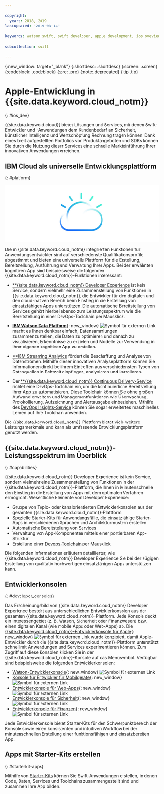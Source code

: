 ```yaml
---

copyright:
  years: 2018, 2019
lastupdated: "2019-03-14"

keywords: watson swift, swift developer, apple development, ios oveview, developer consoles swift, apple console

subcollection: swift

---
```


{:new_window: target="_blank"}
{:shortdesc: .shortdesc}
{:screen: .screen}
{:codeblock: .codeblock}
{:pre: .pre}
{:note:.deprecated}
{:tip .tip}

# Apple-Entwicklung in {{site.data.keyword.cloud_notm}}
{: #ios_dev}

{{site.data.keyword.cloud}} bietet Lösungen und Services, mit
denen Swift-Entwickler und -Anwendungen dem Kundenbedarf an Sicherheit,
künstlicher Intelligenz und Wertschöpfung Rechnung tragen können. Dank eines
breit aufgestellten Portfolios von Produktangeboten und SDKs können Sie durch
die Nutzung dieser Services eine schnelle Markteinführung Ihrer innovativen
Anwendungen erreichen.

## IBM Cloud als universelle Entwicklungsplattform
{: #platform}

 ![Entwicklertypen](images/IBM_Cloud_icon.png "IBM Cloud")

Die in {{site.data.keyword.cloud_notm}} integrierten Funktionen
für Anwendungsentwickler sind auf verschiedenste Qualifikationsprofile
abgestimmt und bieten eine universelle Plattform für die Erstellung, Bereitstellung,
Ausführung und Verwaltung Ihrer Apps. Bei der erwähnten kognitiven App sind
beispielsweise die folgenden {{site.data.keyword.cloud_notm}}-Funktionen interessant:

* [**{{site.data.keyword.cloud_notm}}
Developer Experience](/docs/overview?topic=overview-dev-journey#dev-journey) ist kein Service, sondern vielmehr eine
Zusammenstellung von Funktionen in {{site.data.keyword.cloud_notm}},
die Entwickler für den digitalen und den cloud-nativen Bereich beim Einstieg in
die Erstellung von einsatzfähigen Apps unterstützen. Die automatische Bereitstellung von Services gehört hierbei ebenso zum Leistungsspektrum wie die Bereitstellung in einer DevOps-Toolchain per Mausklick.

* [**IBM Watson Data Platform**](https://dataplatform.ibm.com){: new_window} ![Symbol für externen Link](../icons/launch-glyph.svg "Symbol für externen Link") macht es Ihnen denkbar einfach, Datensammlungen zusammenzustellen, die Daten zu optimieren und danach zu visualisieren, Erkenntnisse zu erzielen und Modelle zur Verwendung in Ihrer eigenen kognitiven App zu erstellen.

* [**IBM
Streaming Analytics](/docs/services/StreamingAnalytics?topic=StreamingAnalytics-gettingstarted#gettingstarted) fördert die Beschaffung und Analyse von
Datenströmen. Mithilfe dieser innovativen Analyseplattform können Sie
Informationen direkt bei ihrem Eintreffen aus verschiedensten Typen von
Datenquellen in Echtzeit einpflegen, analysieren und korrelieren.

* Der [**{{site.data.keyword.cloud_notm}}
Continuous Delivery-Service](/docs/services/ContinuousDelivery?topic=ContinuousDelivery-cd_getting_started#cd_getting_started) richtet eine DevOps-Toolchain
ein, um die kontinuierliche Bereitstellung Ihrer App zu automatisieren. Diese
Toolchain können Sie ohne großen Aufwand erweitern und Managementfunktionen wie
Überwachung, Protokollierung, Aufzeichnung und Alertausgabe einbeziehen. Mithilfe
des [DevOps
Insights-Service](/docs/services/DevOpsInsights?topic=DevOpsInsights-getting-started#getting-started) können Sie sogar erweitertes maschinelles Lernen auf
Ihre Toolchain anwenden.

Die {{site.data.keyword.cloud_notm}}-Plattform bietet viele
weitere Leistungsmerkmale und kann als umfassende Entwicklungsplattform genutzt werden.

## {{site.data.keyword.cloud_notm}}-Leistungsspektrum im Überblick
{: #capabilities}

{{site.data.keyword.cloud_notm}}
Developer Experience ist kein Service, sondern vielmehr eine
Zusammenstellung von Funktionen in der
{{site.data.keyword.cloud_notm}}-Plattform,
die Ihnen in Minutenschnelle den Einstieg in die Erstellung von Apps mit dem
optimalen Verfahren ermöglicht. Wesentliche Elemente von Developer Experience:

* Gruppe von Topic- oder kanalorientierten Entwicklerkonsolen aus der
gesamten {{site.data.keyword.cloud_notm}}-Plattform
* Spezielle Starter-Kits für Anwendungsfälle, die einsatzfähige
Starter-Apps in verschiedenen Sprachen und Architekturmustern erstellen
* Automatische Bereitstellung von Services
* Verwaltung von App-Komponenten mittels einer portierbaren App-Struktur
* Erstellung
einer [Devops-Toolchain](/docs/services/DevOpsInsights?topic=DevOpsInsights-getting-started#getting-started) per Mausklick

Die folgenden Informationen erläutern detaillierter, wie
{{site.data.keyword.cloud_notm}}
Developer
Experience Sie bei der zügigen Erstellung von qualitativ hochwertigen
einsatzfähigen Apps unterstützen kann.

## Entwicklerkonsolen
{: #developer_consoles}

Das Erscheinungsbild von {{site.data.keyword.cloud_notm}}
Developer Experience besteht aus unterschiedlichen Entwicklerkonsolen aus der
gesamten {{site.data.keyword.cloud_notm}}-Plattform. Jede Konsole deckt
ein Interessengebiet (z. B. Watson, Sicherheit oder Finanzwesen) bzw. einen
digitalen Kanal (wie mobile Apps oder Web-Apps) ab. Die [{{site.data.keyword.cloud_notm}}-Entwicklerkonsole für Apple](https://cloud.ibm.com/developer/appledevelopment/dashboard){: new_window} ![Symbol für externen Link](../icons/launch-glyph.svg "Symbol für externen Link") wurde konzipiert, damit Apple-Entwickler durch die {{site.data.keyword.cloud_notm}}-Plattform unterstützt schnell mit Anwendungen und Services experimentieren können. Zum Zugriff auf
diese Konsolen klicken Sie in der
{{site.data.keyword.cloud_notm}}-Konsole auf das Menüsymbol. Verfügbar
sind beispielsweise die folgenden Entwicklerkonsolen:

* [Watson-Entwicklerkonsole](https://cloud.ibm.com/developer/watson/dashboard){: new_window} ![Symbol für externen Link](../icons/launch-glyph.svg "Symbol für externen Link")
* [Konsole für Entwickler für Mobilgeräte](https://cloud.ibm.com/developer/mobile/dashboard){: new_window} ![Symbol für externen Link](../icons/launch-glyph.svg "Symbol für externen Link")
* [Entwicklerkonsole für Web-Apps](https://cloud.ibm.com/developer/appservice/dashboard){: new_window} ![Symbol für externen Link](../icons/launch-glyph.svg "Symbol für externen Link")
* [Entwicklerkonsole für Sicherheit](https://cloud.ibm.com/developer/security/dashboard){: new_window} ![Symbol für externen Link](../icons/launch-glyph.svg "Symbol für externen Link")
* [Entwicklerkonsole für Finanzen](https://cloud.ibm.com/developer/finance/dashboard){: new_window} ![Symbol für externen Link](../icons/launch-glyph.svg "Symbol für externen Link")

<!--Cloud native development is the process of developing apps that are optimized to leverage capabilities engendered from running on the cloud.  Flexibility, portability, scaling, rapid development, continuous delivery, and a close coupling development and operations ("devops) are characteristics of cloud applications. The {{site.data.keyword.cloud}} Developer Experience quickly gets you started building cloud native applications that are ready for team development and bound for production use.-->


<!--![Overview of elements of the {{site.data.keyword.cloud_notm}} Developer Experience](images/elements_of_devex.png "Overview of elements of the {{site.data.keyword.cloud_notm}} Developer Experience") <br> *Overview of elements of the {{site.data.keyword.cloud_notm}} Developer Experience*-->

Jede Entwicklerkonsole bietet Starter-Kits für den Schwerpunktbereich der
Konsole sowie einen konsistenten und intuitiven Workflow bei der
minutenschnellen Erstellung einer funktionsfähigen und einsatzbereiten App.

## Apps mit Starter-Kits erstellen
{: #starterkit-apps}

Mithilfe von [Starter-Kits](/docs/swift/starter_kit?topic=swift-starterkits-intro#starterkits-intro) können Sie Swift-Anwendungen erstellen, in denen Code, Daten, Services und Toolchains zusammengestellt sind und zusammen Ihre App bilden.
